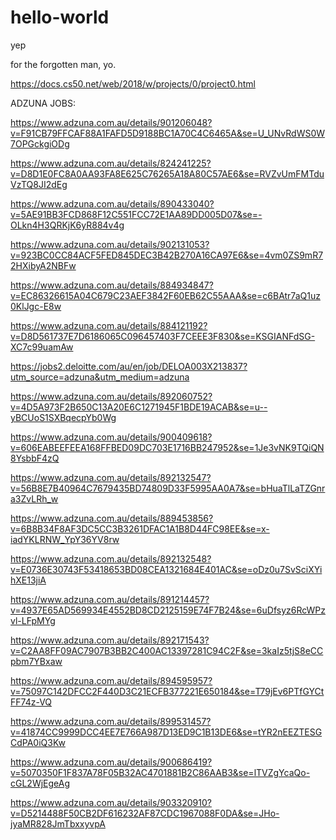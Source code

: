 # hello-world
yep

for the forgotten man, yo.


https://docs.cs50.net/web/2018/w/projects/0/project0.html

ADZUNA JOBS:

https://www.adzuna.com.au/details/901206048?v=F91CB79FFCAF88A1FAFD5D9188BC1A70C4C6465A&se=U_UNvRdWS0W7OPGckgiODg

https://www.adzuna.com.au/details/824241225?v=D8D1E0FC8A0AA93FA8E625C76265A18A80C57AE6&se=RVZvUmFMTduVzTQ8JI2dEg

https://www.adzuna.com.au/details/890433040?v=5AE91BB3FCD868F12C551FCC72E1AA89DD005D07&se=-OLkn4H3QRKjK6yR884v4g

https://www.adzuna.com.au/details/902131053?v=923BC0CC84ACF5FED845DEC3B42B270A16CA97E6&se=4vm0ZS9mR72HXibyA2NBFw

https://www.adzuna.com.au/details/884934847?v=EC86326615A04C679C23AEF3842F60EB62C55AAA&se=c6BAtr7aQ1uz0KlJgc-E8w

https://www.adzuna.com.au/details/884121192?v=D8D561737E7D6186065C096457403F7CEEE3F830&se=KSGIANFdSG-XC7c99uamAw

https://jobs2.deloitte.com/au/en/job/DELOA003X213837?utm_source=adzuna&utm_medium=adzuna

https://www.adzuna.com.au/details/892060752?v=4D5A973F2B650C13A20E6C1271945F1BDE19ACAB&se=u--yBCUoS1SXBqecpYb0Wg

https://www.adzuna.com.au/details/900409618?v=606EABEEFEEA168FFBED09DC703E1716BB247952&se=1Je3vNK9TQiQN8YsbbF4zQ

https://www.adzuna.com.au/details/892132547?v=56B8E7B40964C7679435BD74809D33F5995AA0A7&se=bHuaTlLaTZGnra3ZvLRh_w

https://www.adzuna.com.au/details/889453856?v=6B8B34F8AF3DC5CC3B3261DFAC1A1B8D44FC98EE&se=x-iadYKLRNW_YpY36YV8rw

https://www.adzuna.com.au/details/892132548?v=E0736E30743F53418653BD08CEA1321684E401AC&se=oDz0u7SvSciXYihXE13jiA

https://www.adzuna.com.au/details/891214457?v=4937E65AD569934E4552BD8CD2125159E74F7B24&se=6uDfsyz6RcWPzvl-LFpMYg

https://www.adzuna.com.au/details/892171543?v=C2AA8FF09AC7907B3BB2C400AC13397281C94C2F&se=3kaIz5tjS8eCCpbm7YBxaw

https://www.adzuna.com.au/details/894595957?v=75097C142DFCC2F440D3C21ECFB377221E650184&se=T79jEv6PTfGYCtFF74z-VQ

https://www.adzuna.com.au/details/899531457?v=41874CC9999DCC4EE7E766A987D13ED9C1B13DE6&se=tYR2nEEZTESGCdPA0iQ3Kw

https://www.adzuna.com.au/details/900686419?v=5070350F1F837A78F05B32AC4701881B2C86AAB3&se=lTVZgYcaQo-cGL2WjEgeAg

https://www.adzuna.com.au/details/903320910?v=D5214488F50CB2DF616232AF87CDC1967088F0DA&se=JHo-jyaMR828JmTbxxyvpA











